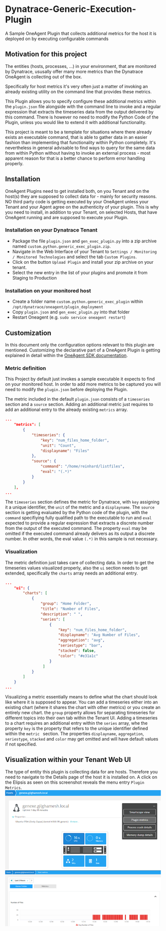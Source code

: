 # Dynatrace-Generic-Execution-Plugin
A Sample OneAgent Plugin that collects additional metrics for the host it is deployed on by executing configurable commands

## Motivation for this project
The entities (hosts, processes, ...) in your environment, that are monitored by Dynatrace, ususally offer many more metrics than the Dynatrace OneAgent is collecting out of the box.

Specifically for host metrics it's very often just a matter of invoking an already existing utility on the command line that provides these metrics.

This Plugin allows you to specify configure these additional metrics within the `plugin.json` file alongside with the command line to invoke and a regular expression that extracts the timeseries data from the output delivered by this command.
There is however no need to modify the Python Code of the Plugin, unless you would like to extend it with additional functionality.

This project is meant to be a template for situations where there already exists an executable command, that is able to gather data in an easier fashion than implementing that functionality within Python completely. It's nevertheless in general advisable to find ways to query for the same data from within Python without having to invoke an external process - most apparent reason for that is a better chance to perform error handling properly.

## Installation
OneAgent Plugins need to get installed both, on you Tenant and on the host(s) they are supposed to collect data for - mainly for security reasons. NO third party code is getting executed by your OneAgent unless your Tenant and your Agent agree on the authenticity of your plugin.
This is why you need to install, in addition to your Tenant, on selected Hosts, that have OneAgent running and are supposed to execute your Plugin.
### Installation on your Dynatrace Tenant
* Package the file `plugin.json` and `gen_exec_plugin.py` into a zip archive named `custom.python.generic_exec_plugin.zip`.
* Navigate in the Web Interface of your Tenant to `Settings / Monitoring / Monitored Technologies` and select the tab `Custom Plugins`.
* Click on the button `Upload Plugin` and install your zip archive on your tenant.
* Select the new entry in the list of your plugins and promote it from Staging to Production
### Installation on your monitored host
* Create a folder name `custom.python.generic_exec_plugin` within `/opt/dynatrace/oneagent/plugin_deployment`
* Copy `plugin.json` and `gen_exec_plugin.py` into that folder
* Restart Oneagent (e.g. `sudo service oneagent restart`)

## Customization
In this document only the configuration options relevant to this plugin are mentioned.
Customizing the declarative part of a OneAgent Plugin is getting explained in detail within the [OneAgent SDK documentation](https://dynatrace.github.io/plugin-sdk/index.html).

### Metric definition
This Project by default just invokes a sample executable it expects to find on your monitored host.
In order to add more metrics to be captured you will need to modify the `plugin.json` before deploying the Plugin.

The metric included in the default `plugin.json` consists of a `timeseries` section and a `source` section.
Adding an additional metric just requires to add an additional entry to the already existing `metrics` array.

```json
...
    "metrics": [
        {
            "timeseries": {
                "key": "num_files_home_folder",
                "unit": "Count",
                "displayname": "Files"
            },
            "source": {
                "command": "/home/reinhard/listfiles",
                "eval": "(.*)"
            }
        }
    ],
...
```
The `timeseries` section defines the metric for Dynatrace, with `key` assigning it a unique identifier, the `unit` of the metric and a `displayname`.
The `source` section is getting evaluated by the Python code of the plugin, with the `command` specifiying fully qualified path to the executable to run and `eval` expected to provide a regular expression that extracts a discrete number from the output of the executed command. The property `eval` may be omitted if the executed command already delivers as its output a discrete number. In other words, the eval value `(.*)` in this sample is not necessary.

### Visualization
The metric definition just takes care of collecting data. In order to get the timeseries values visualized properly, also the `ui` section needs to get extended, specifically the `charts` array needs an additional entry.

```json
...
	"ui": {
		"charts": [
            {
                "group": "Home Folder",
                "title": "Number of Files",
                "description": " ",
                "series": [
                    {
                        "key": "num_files_home_folder",
                        "displayname": "Avg Number of Files",
                        "aggregation": "avg",
                        "seriestype": "bar",
                        "stacked": false,
                        "color": "#e31a1c"
                    }
                 ]
            }
        ]
	}
...
```

Visualizing a metric essentially means to define what the chart should look like where it is supposed to appear.
You can add a timeseries either into an existing chart (where it shares the chart with other metrics) or you create an entirely new chart.
the `group` property allows for separating timeseries for different topics into their own tab within the Tenant UI.
Adding a timeseries to a chart requires an additional entry within the `series` array, whe the property `key` is the property that refers to the unique identifier defined within the `metric ` section. The properties `displayname`, `aggregation`, `seriestype`, `stacked` and `color` may get omitted and will have default values if not specified.

## Visualization within your Tenant Web UI
The type of entity this plugin is collecting data for are hosts. Therefore you need to navigate to the Details page of the host it is installed on.
A click on the Elipsis as seen on this screenshot reveals the menu entry `Plugin Metrics`.
![Menu](/images/menu.png)
![Chart](/images/chart.png)
